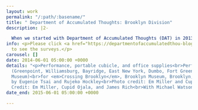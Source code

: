```yaml
---
layout: work
permalink: "/:path/:basename/"
title: " Department of Accumulated Thoughts: Brooklyn Division"
description: |2-

  When we started with Department of Accumulated Thoughts (DAT) in 2013 our intention was to create a fun and absurdist survey. What we soon realized was that people took the opportunity to tell us what they really think of the area they live in. The cubicle acted as a station point: moments where one can sit down and talk to us who were eager to listen. The survey acted primarily as a framework, an icebreaker. For the last edition of DAT, we ventured to Brooklyn to get a slice of people’s thoughts. From July 2014 until January 2015 we went to different parts of Brooklyn: Greenpoint, Williamsburg, Bay Ridge, East New York, Dumbo, Fort Greene, and inside the Brooklyn Museum. Although this does not cover the entire scope of the borough as we missed quite a few neighborhoods, the goal of this project was to catch a snippet of the goings-on of Brooklyn and a task for us to go outside our studios and get a glimpse of what other people are doing. Our conversations with people were wonderful, some shared their concerns about the neighborhood; their happy and painful stories; some were pessimistic on where Brooklyn was heading, while others hope for a better future. We wish we had more time to cover Brooklyn, but for now we have an archive of fleeting exchanges with generous people willing to give their time to say hello.
info: <p>Please click <a href="https://departmentofaccumulatedthou-blog.tumblr.com/">HERE</a>
  to see the surveys.</p>
carousel: []
date: 2014-06-01 05:00:00 +0000
details: "<p>Performance, portable cubicle, and office supplies<br>Performed in Brooklyn
  (Greenpoint, Williamsburg, Bayridge, East New York, Dumbo, Fort Greene, Brooklyn
  Museum)<br>for <em>Crossing Brooklyn</em>, Brooklyn Museum, Brooklyn, NY<br>Curated
  by Eugenie Tsai and Rujeko Hockley<br>Photo credit: Em Miller and Cupid Ojala<br>Video
  Credit: Em Miller, Cupid Ojala, and James Rich<br>With Michael Watson</p>"
date_end: 2015-06-01 05:00:00 +0000

---
```

